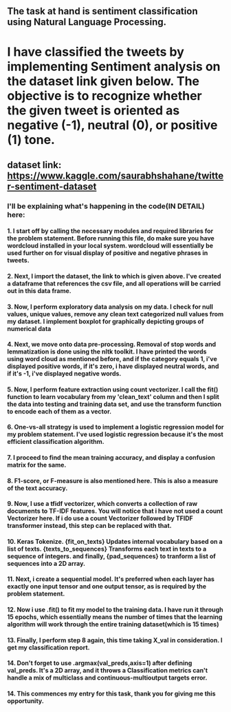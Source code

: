 ## The task at hand is sentiment classification using Natural Language Processing.
# I have classified the tweets by implementing Sentiment analysis on the dataset link given below. The objective is to recognize whether the given tweet is oriented as negative (-1), neutral (0), or positive (1) tone. 

## dataset link: https://www.kaggle.com/saurabhshahane/twitter-sentiment-dataset

### I'll be explaining what's happening in the code(IN DETAIL) here: 
#### 1. I start off by calling the necessary modules and required libraries for the problem statement. Before running this file, do make sure you have wordcloud installed in your local system. wordcloud will essentially be used further on for visual display of positive and negative phrases in tweets.
#### 2. Next, I import the dataset, the link to which is given above. I've created a dataframe that references the csv file, and all operations will be carried out in this data frame. 
#### 3. Now, I perform exploratory data analysis on my data. I check for null values, unique values, remove any clean text categorized null values from my dataset. I implement boxplot for graphically depicting groups of numerical data
#### 4. Next, we move onto data pre-processing. Removal of stop words and lemmatization is done using the nltk toolkit. I have printed the words using word cloud as mentioned before, and if the category equals 1, i've displayed positive words, if it's zero, i have displayed neutral words, and if it's -1, i've displayed negative words.
#### 5. Now, I perform feature extraction using count vectorizer. I call the fit() function to learn vocabulary from my 'clean_text' column and then I split the data into testing and training data set, and use the transform function to encode each of them as a vector.
#### 6. One-vs-all strategy is used to implement a logistic regression model for my problem statement. I've used logistic regression because it's the most efficient classification algorithm.
#### 7. I proceed to find the mean training accuracy, and display a confusion matrix for the same.
#### 8.  F1-score, or F-measure is also mentioned here. This is also a measure of the text accuracy. 
#### 9. Now, I use a tfidf vectorizer, which converts a collection of raw documents to TF-IDF features. You will notice that i have not used a count Vectorizer here. If i do use a count Vectorizer followed by TFIDF transformer instead, this step can be replaced with that.
#### 10. Keras Tokenize. {fit_on_texts} Updates internal vocabulary based on a list of texts. {texts_to_sequences} Transforms each text in texts to a sequence of integers. and finally, {pad_sequences} to tranform a list of sequences into a 2D array. 
#### 11. Next, i create a sequential model. It's preferred when each layer has exactly one input tensor and one output tensor, as is required by the problem statement.
#### 12. Now i use .fit() to fit my model to the training data. I have run it through 15 epochs, which essentially means the number of times that the learning algorithm will work through the entire training dataset(which is 15 times)
#### 13. Finally, I perform step 8 again, this time taking X_val in consideration. I get my classification report.
#### 14. Don't forget to use .argmax(val_preds,axis=1) after defining val_preds. It's a 2D array, and it throws a Classification metrics can't handle a mix of multiclass and continuous-multioutput targets error.
#### 14. This commences my entry for this task, thank you for giving me this opportunity. 
